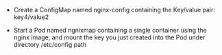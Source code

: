 * Create a ConfigMap named nginx-config containing the Key/value pair: key4/value2

* Start a Pod named ngnixmap containing a single container using the nginx
image, and mount the key you just created into the Pod under directory
/etc/config path